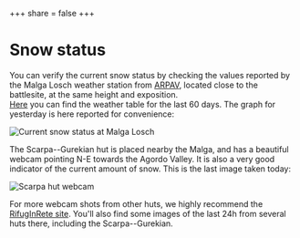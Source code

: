 +++
share = false
+++

# Snow status

You can verify the current snow status by checking the values reported by the Malga Losch weather station from [ARPAV](https://www.arpa.veneto.it/bollettini/meteo/h24/img00/Graf_390.htm?sens=LIVNEVE), located close to the battlesite, at the same height and exposition.  
[Here](https://www.arpa.veneto.it/bollettini/meteo60gg/Staz_390.htm) you can find the weather table for the last 60 days. The graph for yesterday is here reported for convenience:

![Current snow status at Malga Losch](https://www.arpa.veneto.it/bollettini/meteo/h24/img00/Graf_390_LIVNEVE.jpg)


The Scarpa--Gurekian hut is placed nearby the Malga, and has a beautiful webcam pointing N-E towards the Agordo Valley. It is also a very good indicator of the current amount of snow. This is the last image taken today:

![Scarpa hut webcam](https://www.rifuginrete.com/rifugio/scarpa/webcam/cam.jpg)

For more webcam shots from other huts, we highly recommend the [RifugInRete site](https://www.rifuginrete.com/webcam). You'll also find some images of the last 24h from several huts there, including the Scarpa--Gurekian.
